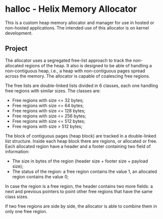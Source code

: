halloc - Helix Memory Allocator
===============================

This is a custom heap memory allocator and manager for use in hosted or non-hosted applications. The intended use of this allocator is on kernel development.

Project
-------

The allocator uses a segregated free-list approach to track the non-allocated regions of the heap. It also is designed to be able of handling a non-contiguous heap, i.e., a heap with non-contiguous pages spread across the memory. The allocator is capable of coalescing free regions.

The free lists are double-linked lists divided in 6 classes, each one handling free regions with similar sizes. The classes are:
* Free regions with size <= 32 bytes;
* Free regions with size <= 64 bytes;
* Free regions with size <= 128 bytes;
* Free regions with size <= 256 bytes;
* Free regions with size <= 512 bytes;
* Free regions with size > 512 bytes;

The block of contiguous pages (heap block) are tracked in a double-linked list structure. Inside each heap block there are regions, or allocated or free. Each allocated region have a header and a footer containing two field of information:

* The size in bytes of the region (header size + footer size + payload size);
* The status of the region: a free region contains the value 1, an allocated region contains the value 0;

In case the region is a free region, the header contains two more fields: a next and previous pointers to point other free regions that have the same class sizes.

If two free regions are side by side, the allocator is able to combine them in only one free region.
